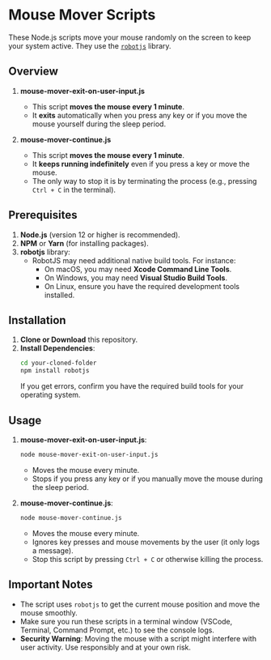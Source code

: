 # Mouse Mover Scripts

These Node.js scripts move your mouse randomly on the screen to keep your system active. They use the [`robotjs`](https://github.com/octalmage/robotjs) library.

## Overview

1. **mouse-mover-exit-on-user-input.js**

   - This script **moves the mouse every 1 minute**.
   - It **exits** automatically when you press any key or if you move the mouse yourself during the sleep period.

2. **mouse-mover-continue.js**
   - This script **moves the mouse every 1 minute**.
   - It **keeps running indefinitely** even if you press a key or move the mouse.
   - The only way to stop it is by terminating the process (e.g., pressing `Ctrl + C` in the terminal).

## Prerequisites

1. **Node.js** (version 12 or higher is recommended).
2. **NPM** or **Yarn** (for installing packages).
3. **robotjs** library:
   - RobotJS may need additional native build tools. For instance:
     - On macOS, you may need **Xcode Command Line Tools**.
     - On Windows, you may need **Visual Studio Build Tools**.
     - On Linux, ensure you have the required development tools installed.

## Installation

1. **Clone or Download** this repository.
2. **Install Dependencies**:
   ```bash
   cd your-cloned-folder
   npm install robotjs
   ```
   If you get errors, confirm you have the required build tools for your operating system.

## Usage

1. **mouse-mover-exit-on-user-input.js**:

   ```bash
   node mouse-mover-exit-on-user-input.js
   ```

   - Moves the mouse every minute.
   - Stops if you press any key or if you manually move the mouse during the sleep period.

2. **mouse-mover-continue.js**:
   ```bash
   node mouse-mover-continue.js
   ```
   - Moves the mouse every minute.
   - Ignores key presses and mouse movements by the user (it only logs a message).
   - Stop this script by pressing `Ctrl + C` or otherwise killing the process.

## Important Notes

- The script uses `robotjs` to get the current mouse position and move the mouse smoothly.
- Make sure you run these scripts in a terminal window (VSCode, Terminal, Command Prompt, etc.) to see the console logs.
- **Security Warning**: Moving the mouse with a script might interfere with user activity. Use responsibly and at your own risk.
